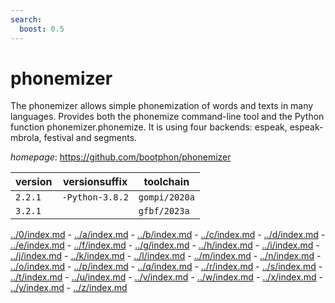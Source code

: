 ```yaml
---
search:
  boost: 0.5
---
```

# phonemizer

The phonemizer allows simple phonemization of words and texts in many languages. Provides both the phonemize command-line tool and the Python function phonemizer.phonemize. It is using four backends: espeak, espeak-mbrola, festival and segments.

*homepage*: <https://github.com/bootphon/phonemizer>

version | versionsuffix | toolchain
--------|---------------|----------
``2.2.1`` | ``-Python-3.8.2`` | ``gompi/2020a``
``3.2.1`` |  | ``gfbf/2023a``

[../0/index.md](0) - [../a/index.md](a) - [../b/index.md](b) - [../c/index.md](c) - [../d/index.md](d) - [../e/index.md](e) - [../f/index.md](f) - [../g/index.md](g) - [../h/index.md](h) - [../i/index.md](i) - [../j/index.md](j) - [../k/index.md](k) - [../l/index.md](l) - [../m/index.md](m) - [../n/index.md](n) - [../o/index.md](o) - [../p/index.md](p) - [../q/index.md](q) - [../r/index.md](r) - [../s/index.md](s) - [../t/index.md](t) - [../u/index.md](u) - [../v/index.md](v) - [../w/index.md](w) - [../x/index.md](x) - [../y/index.md](y) - [../z/index.md](z)

